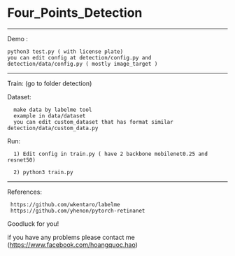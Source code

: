 # Four_Points_Detection
------------------------------------------
Demo :

    python3 test.py ( with license plate)
    you can edit config at detection/config.py and detection/data/config.py ( mostly image_target )

------------------------------------------

Train: (go to folder detection)

 
  Dataset:
      
      make data by labelme tool
      example in data/dataset
      you can edit custom_dataset that has format similar detection/data/custom_data.py
  
  Run:
     
      
      1) Edit config in train.py ( have 2 backbone mobilenet0.25 and resnet50)
      
      2) python3 train.py    
      
-------------------------------------------

 
 
 References:
  
     https://github.com/wkentaro/labelme
     https://github.com/yhenon/pytorch-retinanet
     
 Goodluck for you!
 
 if you have any problems please contact me (https://www.facebook.com/hoangquoc.hao)
